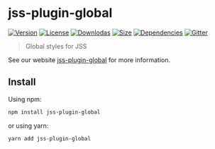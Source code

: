 # jss-plugin-global

[![Version](https://img.shields.io/npm/v/jss-plugin-global.svg?style=flat)](https://npmjs.org/package/jss-plugin-global)
[![License](https://img.shields.io/npm/l/jss-plugin-global.svg?style=flat)](https://github.com/cssinjs/jss/blob/master/LICENSE)
[![Downlodas](https://img.shields.io/npm/dm/jss-plugin-global.svg?style=flat)](https://npmjs.org/package/jss-plugin-global)
[![Size](https://img.shields.io/bundlephobia/minzip/jss-plugin-global.svg?style=flat)](https://npmjs.org/package/jss-plugin-global)
[![Dependencies](https://img.shields.io/david/cssinjs/jss.svg?path=packages%2Fjss-plugin-global&style=flat)](https://npmjs.org/package/jss-plugin-global)
[![Gitter](https://badges.gitter.im/JoinChat.svg)](https://gitter.im/cssinjs/lobby)

> Global styles for JSS

See our website [jss-plugin-global](https://cssinjs.org/jss-plugin-global?v=v10.4.0) for more information.

## Install

Using npm:

```sh
npm install jss-plugin-global
```

or using yarn:

```sh
yarn add jss-plugin-global
```

